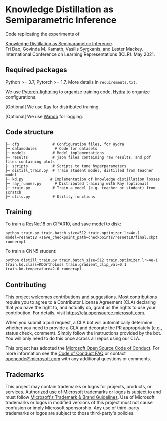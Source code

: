 # Knowledge Distillation as Semiparametric Inference

Code replicating the experiments of

[Knowledge Distillation as Semiparametric Inference](https://openreview.net/pdf?id=m4UCf24r0Y).  
Tri Dao, Govinda M. Kamath, Vasilis Syrgkanis, and Lester Mackey.  
International Conference on Learning Representations (ICLR). May 2021.

## Required packages
Python >= 3.7, Pytorch >= 1.7.
More details in `requirements.txt`. 

We use
[Pytorch-lightning](https://github.com/PyTorchLightning/pytorch-lightning) to
organize training code, [Hydra](https://hydra.cc/) to organize configurations.

[Optional] We use [Ray](https://github.com/ray-project/ray) for distributed
training.

[Optional] We use [Wandb](https://wandb.ai/) for logging.

## Code structure
```
├─ cfg               # Configuration files, for Hydra
├─ datamodules        # Code for datasets
├─ models            # Model implementations
├─ results           # json files containing raw results, and pdf files containing plots
├─ scripts           # Scripts to tune hyperparameters
├─ distill_train.py  # Train student model, distilled from teacher model
├─ kd.py            # Implementation of knowledge distillation losses
├─ ray_runner.py      # Distributed training with Ray [optional]
├─ train.py          # Train a model (e.g. teacher or student) from scratch
├─ utils.py          # Utility functions
```

## Training
To train a ResNet18 on CIFAR10, and save model to disk:
```
python train.py train.batch_size=512 train.optimizer.lr=4e-1 model=resnet18 +save_checkpoint_path=checkpoints/resnet18/final.ckpt runner=pl
```

To train a CNN5 student:
```
python distill_train.py train.batch_size=512 train.optimizer.lr=4e-1 train.kd.class=KDOrthoLoss train.gradient_clip_val=0.1 train.kd.temperature=2.0 runner=pl
```

## Contributing

This project welcomes contributions and suggestions.  Most contributions require you to agree to a
Contributor License Agreement (CLA) declaring that you have the right to, and actually do, grant us
the rights to use your contribution. For details, visit https://cla.opensource.microsoft.com.

When you submit a pull request, a CLA bot will automatically determine whether you need to provide
a CLA and decorate the PR appropriately (e.g., status check, comment). Simply follow the instructions
provided by the bot. You will only need to do this once across all repos using our CLA.

This project has adopted the [Microsoft Open Source Code of Conduct](https://opensource.microsoft.com/codeofconduct/).
For more information see the [Code of Conduct FAQ](https://opensource.microsoft.com/codeofconduct/faq/) or
contact [opencode@microsoft.com](mailto:opencode@microsoft.com) with any additional questions or comments.

## Trademarks

This project may contain trademarks or logos for projects, products, or services. Authorized use of Microsoft 
trademarks or logos is subject to and must follow 
[Microsoft's Trademark & Brand Guidelines](https://www.microsoft.com/en-us/legal/intellectualproperty/trademarks/usage/general).
Use of Microsoft trademarks or logos in modified versions of this project must not cause confusion or imply Microsoft sponsorship.
Any use of third-party trademarks or logos are subject to those third-party's policies.

